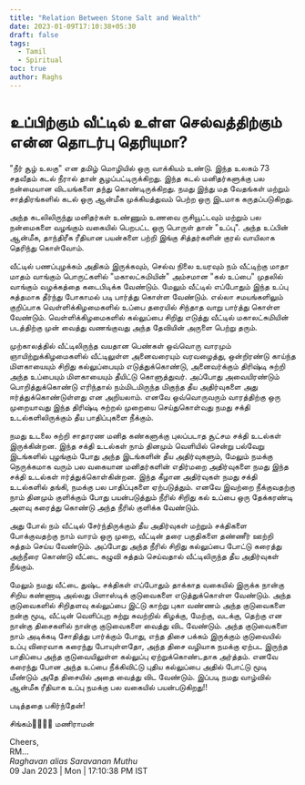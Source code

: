 ```yaml
---
title: "Relation Between Stone Salt and Wealth"
date: 2023-01-09T17:10:38+05:30
draft: false
tags:
  - Tamil
  - Spiritual
toc: true
author: Raghs
---
```


# உப்பிற்கும் வீட்டில் உள்ள செல்வத்திற்கும் என்ன தொடர்பு தெரியுமா?

"நீர் சூழ் உலகு" என தமிழ் மொழியில் ஒரு வாக்கியம் உண்டு. இந்த உலகம் 73 சதவீதம் கடல் நீரால் தான் சூழப்பட்டிருக்கிறது. இந்த கடல் மனிதர்களுக்கு பல நன்மையான விடயங்களை தந்து கொண்டிருக்கிறது. நமது இந்து மத வேதங்கள் மற்றும் சாத்திரங்களில் கடல் ஒரு ஆன்மீக முக்கியத்துவம் பெற்ற ஒரு இடமாக கருதப்படுகிறது. 

அந்த கடலிலிருந்து மனிதர்கள் உண்ணும் உணவை ருசியூட்டவும் மற்றும் பல நன்மைகளை வழங்கும் வகையில் பெறபட்ட ஒரு பொருள் தான் "உப்பு". அந்த உப்பின் ஆன்மீக, தாந்திரீக ரீதியான பயன்களை பற்றி இங்கு சித்தர்களின் குரல் வாயிலாக தெரிந்து கொள்வோம்.

<!--more-->

வீட்டில் பணப்புழக்கம் அதிகம் இருக்கவும், செல்வ நிலை உயரவும் நம் வீட்டிற்கு மாதா மாதம் வாங்கும் பொருட்களில் "மகாலட்சுமியின்" அம்சமான "கல் உப்பை" முதலில் வாங்கும் வழக்கத்தை கடைபிடிக்க வேண்டும். மேலும் வீட்டில் எப்போதும் இந்த உப்பு சுத்தமாக தீர்ந்து போகாமல் படி பார்த்து கொள்ள வேண்டும். எல்லா சமயங்களிலும் குறிப்பாக வெள்ளிக்கிழமைகளில் உப்பை தரையில் சிந்தாத வாறு பார்த்து கொள்ள வேண்டும். வெள்ளிக்கிழமைகளில் கல்லுப்பை சிறிது எடுத்து வீட்டில் மகாலட்சுமியின் படத்திற்கு முன் வைத்து வணங்குவது அந்த தேவியின் அருளை பெற்று தரும். 

முற்காலத்தில் வீட்டிலிருந்த வயதான பெண்கள் ஒவ்வொரு வாரமும் ஞாயிற்றுக்கிழமைகளில் வீட்டிலுள்ள அனைவரையும் வரவழைத்து, ஒன்றிரண்டு காய்ந்த மிளகாயையும் சிறிது கல்லுப்பையும் எடுத்துக்கொண்டு, அனைவர்க்கும் திரிஷ்டி சுற்றி அந்த உப்பையும் மிளகாயையும் தீயிட்டு கொளுத்துவர். அப்போது அவையிரண்டும் பொறித்துக்கொண்டு எரிந்தால் நம்மிடமிருந்த மிகுந்த தீய அதிர்வுகளை அது ஈர்த்துக்கொண்டுள்ளது என அறியலாம். எனவே ஒவ்வொருவரும் வாரத்திற்கு ஒரு முறையாவது இந்த திரிஷ்டி சுற்றல் முறையை செய்துகொள்வது நமது சக்தி உடல்களிலிருக்கும் தீய பாதிப்புகளை நீக்கும்.

நமது உடலை சுற்றி சாதாரண மனித கண்களுக்கு புலப்படாத சூட்சம சக்தி உடல்கள் இருக்கின்றன. இந்த சக்தி உடல்கள் நாம் தினமும் வெளியில் சென்று பல்வேறு இடங்களில் புழங்கும் போது அந்த இடங்களின் தீய அதிர்வுகளும், மேலும் நமக்கு நெருக்கமாக வரும் பல வகையான மனிதர்களின் எதிர்மறை அதிர்வுகளை நமது இந்த சக்தி உடல்கள் ஈர்த்துக்கொள்கின்றன. இந்த கீழான அதிர்வுகள் நமது சக்தி உடல்களில் தங்கி, நமக்கு பல பாதிப்புகளை ஏற்படுத்தும். எனவே இவற்றை நீக்குவதற்கு நாம் தினமும் குளிக்கும் போது பயன்படுத்தும் நீரில் சிறிது கல் உப்பை ஒரு தேக்கரண்டி அளவு கரைத்து கொண்டு அந்த நீரில் குளிக்க  வேண்டும்.

அது போல் நம் வீட்டில் சேர்ந்திருக்கும் தீய அதிர்வுகள் மற்றும் சக்திகளை போக்குவதற்கு நாம் வாரம் ஒரு முறை, வீட்டின் தரை பகுதிகளை தண்ணீர் ஊற்றி சுத்தம் செய்ய வேண்டும். அப்போது அந்த நீரில் சிறிது கல்லுப்பை போட்டு கரைத்து அந்நீரை கொண்டு வீட்டை கழுவி சுத்தம் செய்வதால் வீட்டிலிருந்த தீய அதிர்வுகள் நீங்கும். 

மேலும் நமது வீட்டை துஷ்ட சக்திகள் எப்போதும் தாக்காத வகையில் இருக்க நான்கு சிறிய கண்ணாடி அல்லது பிளாஸ்டிக் குடுவைகளை எடுத்துக்கொள்ள வேண்டும். அந்த குடுவைகளில் சிறிதளவு கல்லுப்பை இட்டு காற்று புகா வண்ணம் அந்த குடுவைகளை நன்கு மூடி, வீட்டின் வெளிப்புற சுற்று சுவற்றில் கிழக்கு, மேற்கு, வடக்கு, தெற்கு என நான்கு திசைகளில் நான்கு குடுவைகளை வைத்து விட வேண்டும். அந்த குடுவைகளை நாம் அடிக்கடி சோதித்து பார்க்கும் போது, எந்த திசை பக்கம் இருக்கும் குடுவையில் உப்பு விரைவாக கரைந்து போயுள்ளதோ, அந்த திசை வழியாக நமக்கு ஏற்பட இருந்த பாதிப்பை அந்த குடுவையிலுள்ள கல்லுப்பு ஏற்றுக்கொண்டதாக அர்த்தம். எனவே கரைந்து போன அந்த உப்பை நீக்கிவிட்டு புதிய கல்லுப்பை அதில் போட்டு மூடி மீண்டும் அதே திசையில் அதை வைத்து விட வேண்டும். இப்படி நமது வாழ்வில் ஆன்மீக ரீதியாக உப்பு நமக்கு பல வகையில் பயன்படுகிறது!! 

படித்ததை பகிர்ந்தேன்!

சிங்கம்🌹🌹🙏🙏
மணிராமன்


Cheers,\
RM...\
_Raghavan alias Saravanan Muthu_\
09 Jan 2023 | Mon | 17:10:38 PM IST
